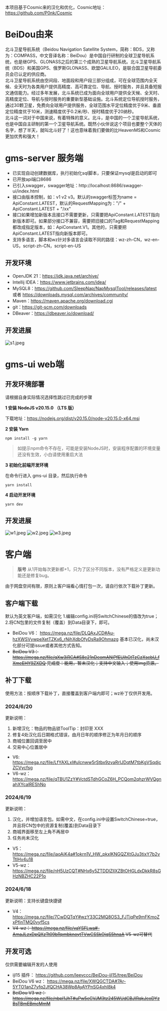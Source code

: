 本项目基于Cosmic来的汉化和优化，Cosmic地址：https://github.com/P0nk/Cosmic   

# BeiDou由来
北斗卫星导航系统（Beidou Navigation Satellite System，简称：BDS，又称为：COMPASS，中文音译名称：BeiDou）是中国自行研制的全球卫星导航系统，也是继GPS、GLONASS之后的第三个成熟的卫星导航系统。北斗卫星导航系统（BDS）和美国GPS、俄罗斯GLONASS、欧盟GALILEO，是联合国卫星导航委员会已认定的供应商。  
北斗卫星导航系统由空间段、地面段和用户段三部分组成，可在全球范围内全天候、全天时为各类用户提供高精度、高可靠定位、导航、授时服务，并且具备短报文通信能力。经过多年发展，北斗系统已成为面向全球用户提供全天候、全天时、高精度定位、导航与授时服务的重要新型基础设施。北斗系统定位导航授时服务，通过30颗卫星，免费向全球用户提供服务，全球范围水平定位精度优于9米、垂直定位精度优于10米，测速精度优于0.2米/秒、授时精度优于20纳秒。  
北斗这一词对于中国来说，有着特殊的意义。北斗，是中国的一个卫星导航系统，也是中国自主研制的第一个卫星导航系统。既然小伙伴说这个项目也要整个天体的名字，想了半天，就叫北斗好了！这也意味着我们要做的比HeavenMS和Cosmic更加优秀和强大！  

# gms-server 服务端
- 已实现自动创建数据库，执行初始化sql脚本，只要保证mysql是启动的即可  
- 已开放api端口8686
- 已引入swagger，swagger地址：http://localhost:8686/swagger-ui/index.html
- 接口由版本控制，如：v1 v2 v3。默认的swagger标签为name = ApiConstant.LATEST，默认的RequestMapping为："/" + ApiConstant.LATEST + "/xx"
- 接口如果增加新版本且接口不需要更新，只需要把ApiConstant.LATEST指向新版本即可。如果部分接口不兼容，需要把旧接口的Tag和RequestMapping都改成指定版本，如：ApiConstant.V1。其他的，只需要把ApiConstant.LATEST指向新版本即可。
- 支持多语言，脚本和wz针对多语言会读取不同的路径：wz-zh-CN，wz-en-US，script-zh-CN，script-en-US

## 开发环境
- OpenJDK 21：https://jdk.java.net/archive/
- Intellij IDEA：https://www.jetbrains.com/idea/
- MySQL8：https://github.com/SleepNap/NapMysqlTool/releases/latest 或者 https://downloads.mysql.com/archives/community/
- Maven：https://maven.apache.org/download.cgi
- git：https://git-scm.com/downloads
- DBeaver：https://dbeaver.io/download/

## 开发进展
![s1.jpeg](mdimg/s1.jpeg)

# gms-ui web端

## 开发环境部署

请根据自身实际情况选择性跳过已完成的步骤

**1 安装 NodeJS v20.15.0 （LTS 版）**

下载地址：https://nodejs.org/dist/v20.15.0/node-v20.15.0-x64.msi

**2 安装 Yarn**

```shell
npm install -g yarn
```

> 如提示npm命令不存在，可能是安装NodeJS时，安装程序配置的环境变量还没有生效，小白请使用重启大法

**3 初始化前端开发环境**

在命令行进入 gms-ui 目录，然后执行命令

```shell
yarn install
```

**4 启动开发环境**

```shell
yarn dev
```

## 开发进展
![w1.jpeg](mdimg/w1.jpeg)
![w2.jpeg](mdimg/w2.jpeg)
![w3.jpeg](mdimg/w3.jpeg)

# 客户端
> **版号** 从1开始每次更新都+1，只为了区分不同版本，没有严格定义是更新功能还是修复bug。

由于网盘空间有限，原则上客户端看心情打包一次，请自行依次下载补丁更新。

## 客户端下载
默认为英文客户端，如需汉化 1.编辑config.ini将SwitchChinese的值改为true；2.将CN包里的文件复制（覆盖）到Data目录下，即可。
- BeiDou V6： https://mega.nz/file/DLQAxJCD#Au-hzXWSVywpeXetTZKx6_rNihXdbOfyDsRa9Ohmazg
基本已汉化，尚未汉化部分可提issue或者其他方式告知。
- ~~BeiDou V3： https://mega.nz/file/qXw3iRCA#S8e21nDeomANjPfEUjhGtTzCzXsebU_fXmeEHY9ZXDQ
完成度：能用，暂未汉化；支持中文输入；使用img资源。~~

## 补丁下载
使用方法：按顺序下载补丁，直接覆盖到客户端内即可；wz补丁仅供开发用。

### 2024/6/20
更新说明：
1. 新增汉化：物品的物品锁ToolTip：封印至 XXX
2. 修复4处汉化后日期格式错误，由月日年的顺序修正为年月日的顺序
3. 商城位置回调至居中 
4. 交易中心位置居中
- V6: https://mega.nz/file/LfYAXLxI#uIcnww5rStbx9zvaRrIJDqtM7tbKgVSqdjcZCVycfsg
- V6-wz： https://mega.nz/file/qTBU1ZzY#VctdSTdhGCoZ6H_PCQom2qhzrWVQgnahXYcalREShNo

### 2024/6/19
更新说明：
1. 汉化，并增加语言包。如需中文，在config.ini中设置SwitchChinese=true，并且将CN包中的资源复制(覆盖)到Data目录下
2. 商城界面移至左上角不再居中
3. 任务尚未汉化
- V5： https://mega.nz/file/iaoAiK4a#1okrn1V_HW_pkxlKNGQZXtGJu3tixY7b2vTtIHv4u18
- V5-wz： https://mega.nz/file/nH5UzCQT#NHx6y5ZTDDlZllXZBtOHGLdxDkkR8sGHzNBZHC22P1o

### 2024/6/18
更新说明：支持长键盘快捷键
- V4： https://mega.nz/file/7CwDQTqY#wzY33C2MQ8OS3_FJTjqPe9mFKmoZxPfinTMQ0vyf5cs
- ~~V4-wz： https://mega.nz/file/vaYSFLwa#-AmaJLzxDpQXzTt09bRpmbknoytTVwCSSkOjqS5hnaA V5-wz可替代~~

## 开发可选
仅供需要编辑开发的人使用

- ijl15 插件： https://github.com/leevccc/BeiDou-ijl15/tree/BeiDou
- BeiDou V6 wz： https://mega.nz/file/XWQGCTDA#7Ar-5YTO1anZ7yfq2JfQCHA38Wp8AyAYPnSG4xhI8k4
- ~~BeiDou V3 wz： https://mega.nz/file/nbpl1JhT#uPw5eGVJM3tz245WUdCBJIRqkJcoDYzBsTBmEBmeMmM~~
